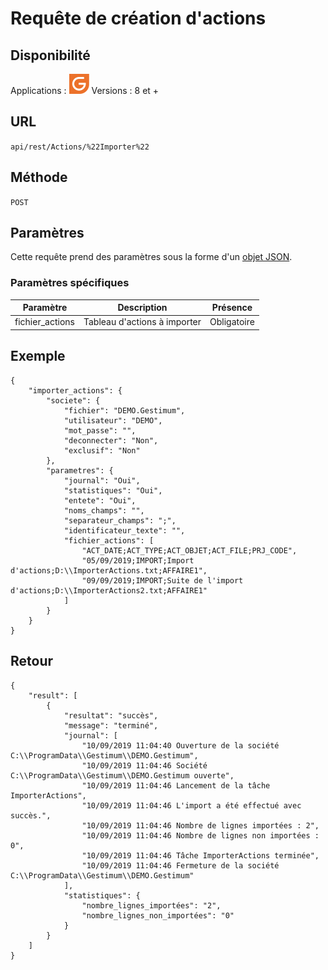 # Requête de création d'actions



## Disponibilité


Applications : ![](../GestionCommerciale32.png)
Versions : 8 et +


## URL

``
api/rest/Actions/%22Importer%22
``

## Méthode

``
POST
``

## Paramètres


Cette requête prend des paramètres sous la forme d'un [objet JSON](../ObjetJSONParametreRequetes.md).


### Paramètres spécifiques

| Paramètre | Description | Présence |
|---|---|---|
| fichier\_actions | Tableau d'actions à importer | Obligatoire |


## Exemple

````
{
    "importer_actions": {
        "societe": {
            "fichier": "DEMO.Gestimum",
            "utilisateur": "DEMO",
            "mot_passe": "",
            "deconnecter": "Non",
            "exclusif": "Non"
        },
        "parametres": {
            "journal": "Oui",
            "statistiques": "Oui",
            "entete": "Oui",
            "noms_champs": "",
            "separateur_champs": ";",
            "identificateur_texte": "",
            "fichier_actions": [
                "ACT_DATE;ACT_TYPE;ACT_OBJET;ACT_FILE;PRJ_CODE",
                "05/09/2019;IMPORT;Import d'actions;D:\\ImporterActions.txt;AFFAIRE1",
                "09/09/2019;IMPORT;Suite de l'import d'actions;D:\\ImporterActions2.txt;AFFAIRE1"
            ]
        }
    }
}
````

## Retour

````
{
    "result": [
        {
            "resultat": "succès",
            "message": "terminé",
            "journal": [
                "10/09/2019 11:04:40 Ouverture de la société C:\\ProgramData\\Gestimum\\DEMO.Gestimum",
                "10/09/2019 11:04:46 Société C:\\ProgramData\\Gestimum\\DEMO.Gestimum ouverte",
                "10/09/2019 11:04:46 Lancement de la tâche ImporterActions",
                "10/09/2019 11:04:46 L'import a été effectué avec succès.",
                "10/09/2019 11:04:46 Nombre de lignes importées : 2",
                "10/09/2019 11:04:46 Nombre de lignes non importées : 0",
                "10/09/2019 11:04:46 Tâche ImporterActions terminée",
                "10/09/2019 11:04:46 Fermeture de la société C:\\ProgramData\\Gestimum\\DEMO.Gestimum"
            ],
            "statistiques": {
                "nombre_lignes_importées": "2",
                "nombre_lignes_non_importées": "0"
            }
        }
    ]
}
````